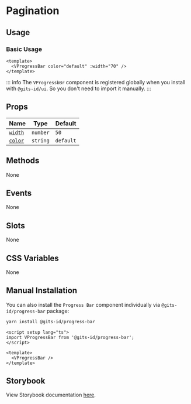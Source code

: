 # Pagination

## Usage

### Basic Usage

```vue
<template>
  <VProgressBar color="default" :width="70" />
</template>
```

<LivePreview src="components-progressbar--variants" height="100" />

::: info
The `VProgressbBr` component is registered globally when you install with `@gits-id/ui`. So you don't need to import it manually.
:::


## Props

| Name                   | Type      | Default     |
| -----------------------| ----------| ----------- |
| [`width`](#width)      | `number`  | `50`        |
| [`color`](#color)      | `string`  | `default`   |

## Methods

None

## Events

None

## Slots

None

## CSS Variables

None

## Manual Installation

You can also install the `Progress Bar` component individually via `@gits-id/progress-bar` package:

```bash
yarn install @gits-id/progress-bar
```

```vue
<script setup lang="ts">
import VProgressBar from '@gits-id/progress-bar';
</script>

<template>
  <VProgressBar />
</template>
```

## Storybook

View Storybook documentation [here](https://gits-ui.web.app/?path=/story/components-progressbar--variants).
